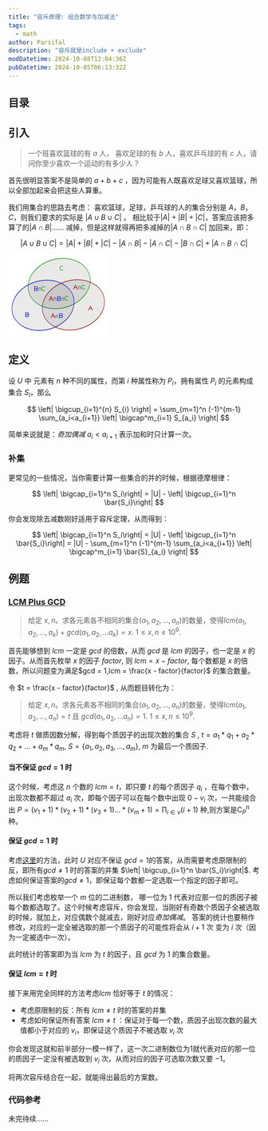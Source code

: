 ```yaml
---
title: "容斥原理: 组合数学与加减法"
tags:
  - math
author: Parsifal
description: "容斥就是include + exclude"
modDatetime: 2024-10-08T12:04:36Z
pubDatetime: 2024-10-05T06:13:32Z
---
```


## 目录

## 引入

> 一个班喜欢篮球的有 $a$ 人， 喜欢足球的有 $b$ 人，喜欢乒乓球的有 $c$ 人，请问你至少喜欢一个运动的有多少人？

首先很明显答案不是简单的 $a + b + c$ ，因为可能有人既喜欢足球又喜欢篮球，所以全部加起来会把这些人算重。

我们用集合的思路去考虑：
喜欢篮球，足球，乒乓球的人的集合分别是 $A$，$B$，$C$，则我们要求的实际是 $|A \cup B \cup C|$ 。
相比较于$|A| + |B| + |C|$，答案应该把多算了的$|A \cap B|$...... 减掉，但是这样就得再把多减掉的$|A \cap B \cap C|$ 加回来，即：

$$
|A \cup B \cup C| = |A| + |B| + |C| - |A \cap B| - |A \cap C| - |B \cap C| + |A \cap B \cap C|
$$

![](./assets/images/inc_exc/1.png)

## 定义

设 $U$ 中 元素有 $n$ 种不同的属性，而第 $i$ 种属性称为 $P_{i}$，拥有属性 $P_{i}$ 的元素构成集合 $S_{i}$，那么

$$
\left| \bigcup_{i=1}^{n} S_{i} \right| = \sum_{m=1}^n (-1)^{m-1} \sum_{a_i<a_{i+1}} \left| \bigcap^m_{i=1} S_{a_i} \right|
$$

简单来说就是：_奇加偶减_
$a_i < a_{i+1}$ 表示加和时只计算一次。

### 补集

更常见的一些情况，当你需要计算一些集合的并的时候，根据德摩根律：

$$
\left| \bigcap_{i=1}^n S_i\right| = |U| - \left| \bigcup_{i=1}^n \bar{S_i}\right|
$$

你会发现除去减数刚好适用于容斥定理，从而得到：

$$
\left| \bigcap_{i=1}^n S_i\right| = |U| - \left| \bigcup_{i=1}^n \bar{S_i}\right| = |U| - \sum_{m=1}^n (-1)^{m-1} \sum_{a_i<a_{i+1}} \left| \bigcap^m_{i=1} \bar{S}_{a_i} \right|
$$

## 例题

### [LCM Plus GCD](https://codeforces.com/gym/104396/problem/E)

> 给定 $x, n$。求各元素各不相同的集合($a_1,a_2,...,a_n$)的数量，使得$lcm(a_1,a_2,...,a_k) + gcd(a_1,a_2,...a_k) = x$. $1 \leq x,n \leq 10^9$.

首先能够想到 $lcm$ 一定是 $gcd$ 的倍数，从而 $gcd$ 是 $lcm$ 的因子，也一定是 $x$ 的因子。从而首先枚举 $x$ 的因子 $factor$, 则 $lcm = x - factor$, 每个数都是 $x$ 的倍数，所以问题变为满足$gcd = 1,lcm = \frac{x - factor}{factor}$ 的集合数量。

令 $t = \frac{x - factor}{factor}$ , 从而题目转化为：

> 给定 $x, n$。求各元素各不相同的集合($a_1,a_2,...,a_n$)的数量，使得$lcm(a_1,a_2,...,a_n) = t$ 且 $gcd(a_1,a_2,...a_n) = 1$. $1 \leq x,n \leq 10^9$.

考虑将 $t$ 做质因数分解，得到每个质因子的出现次数的集合 $S$ , $t = a_1 * q_1 + a_2 * q_2 + ... + a_m * q_m$, $S = \{a_1, a_2, a_3, ..., a_m\}$, $m$ 为最后一个质因子.

#### 当不保证 $gcd = 1$ 时

这个时候，考虑这 $n$ 个数的 $lcm = t$，即只要 $t$ 的每个质因子 $q_i$ ，在每个数中，出现次数都不超过 $a_i$ 次，即每个因子可以在每个数中出现 $0 - v_i$ 次，一共能组合出 $P = (v_1 + 1)*(v_2 + 1)*(v_3 + 1) ... *(v_m + 1) = \prod_{i \in v} (i + 1)$ 种,则方案是$\mathrm{C}_P^n$ 种。

#### 保证 $gcd = 1$ 时

考虑[这里](#补集)的方法，此时 $U$ 对应不保证 $gcd = 1$的答案，从而需要考虑原限制的反，即所有$gcd \neq 1$ 时的答案的并集 $\left| \bigcup_{i=1}^n \bar{S_i}\right|$.
考虑如何保证答案的$gcd \neq 1$，即保证每个数都一定选取一个指定的因子即可。

所以我们考虑枚举一个 $m$ 位的二进制数， 哪一位为 $1$ 代表对应那一位的质因子被每个数都选取了。这个时候考虑容斥，你会发现，当刚好有奇数个质因子全被选取的时候，就加上，对应偶数个就减去，刚好对应*奇加偶减*。
答案的统计也要稍作修改，对应的一定全被选取的那一个质因子的可能性将会从 $i+1$ 次 变为 $i$ 次（因为一定被选中一次）。

此时统计的答案即为当 $lcm$ 为 $t$ 的因子，且 $gcd$ 为 $1$ 的集合数量。

#### 保证 $lcm = t$ 时

接下来用完全同样的方法考虑$lcm$ 恰好等于 $t$ 的情况：

- 考虑原限制的反：所有 $lcm \neq t$ 时的答案的并集
- 考虑如何保证所有答案 $lcm \neq t$ ：保证对于每一个数，质因子出现次数的最大值都小于对应的 $v_i$，即保证这个质因子不被选取 $v_i$ 次

你会发现这就和前半部分一模一样了，这一次二进制数位为1就代表对应的那一位的质因子一定没有被选取到 $v_i$ 次，从而对应的因子可选取次数又要 $-1$。

将两次容斥结合在一起，就能得出最后的方案数。

### 代码参考

未完待续......
